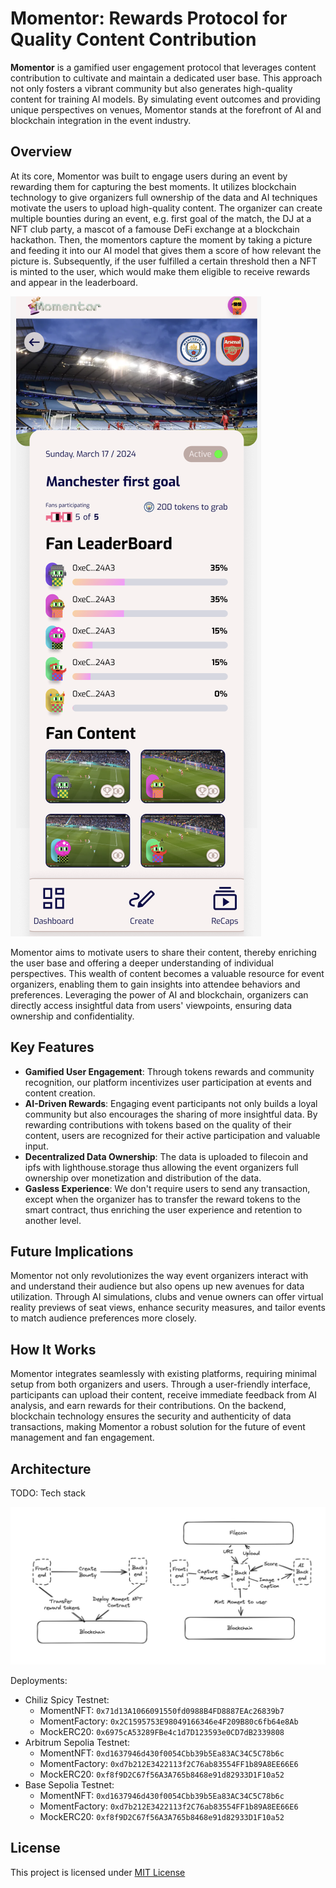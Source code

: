# Momentor: Rewards Protocol for Quality Content Contribution

**Momentor** is a gamified user engagement protocol that leverages content contribution to cultivate and maintain a dedicated user base. This approach not only fosters a vibrant community but also generates high-quality content for training AI models. By simulating event outcomes and providing unique perspectives on venues, Momentor stands at the forefront of AI and blockchain integration in the event industry.

## Overview

At its core, Momentor was built to engage users during an event by rewarding them for capturing the best moments. It utilizes blockchain technology to give organizers full ownership of the data and AI techniques motivate the users to upload high-quality content. The organizer can create multiple bounties during an event, e.g. first goal of the match, the DJ at a NFT club party, a mascot of a famouse DeFi exchange at a blockchain hackathon. Then, the momentors capture the moment by taking a picture and feeding it into our AI model that gives them a score of how relevant the picture is. Subsequently, if the user fulfilled a certain threshold then a NFT is minted to the user, which would make them eligible to receive rewards and appear in the leaderboard.

![alt text](./leaderboard.png)

Momentor aims to motivate users to share their content, thereby enriching the user base and offering a deeper understanding of individual perspectives. This wealth of content becomes a valuable resource for event organizers, enabling them to gain insights into attendee behaviors and preferences. Leveraging the power of AI and blockchain, organizers can directly access insightful data from users' viewpoints, ensuring data ownership and confidentiality.

## Key Features

- **Gamified User Engagement**: Through tokens rewards and community recognition, our platform incentivizes user participation at events and content creation.
- **AI-Driven Rewards**: Engaging event participants not only builds a loyal community but also encourages the sharing of more insightful data. By rewarding contributions with tokens based on the quality of their content, users are recognized for their active participation and valuable input.
- **Decentralized Data Ownership**: The data is uploaded to filecoin and ipfs with lighthouse.storage thus allowing the event organizers full ownership over monetization and distribution of the data.
- **Gasless Experience**: We don't require users to send any transaction, except when the organizer has to transfer the reward tokens to the smart contract, thus enriching the user experience and retention to another level.

## Future Implications

Momentor not only revolutionizes the way event organizers interact with and understand their audience but also opens up new avenues for data utilization. Through AI simulations, clubs and venue owners can offer virtual reality previews of seat views, enhance security measures, and tailor events to match audience preferences more closely.

## How It Works

Momentor integrates seamlessly with existing platforms, requiring minimal setup from both organizers and users. Through a user-friendly interface, participants can upload their content, receive immediate feedback from AI analysis, and earn rewards for their contributions. On the backend, blockchain technology ensures the security and authenticity of data transactions, making Momentor a robust solution for the future of event management and fan engagement.

## Architecture

TODO: Tech stack

![alt text](./architecture.jpg)

Deployments:

- Chiliz Spicy Testnet:
  - MomentNFT: `0x71d13A1066091550fd0988B4FD8887EAc26839b7`
  - MomentFactory: `0x2C1595753E98049166346e4F209B80c6fb64e8Ab`
  - MockERC20: `0x6975cA53289FBe4c1d7D123593e0CD7dB2339808`
- Arbitrum Sepolia Testnet:
  - MomentNFT: `0xd1637946d430f0054Cbb39b5Ea83AC34C5C78b6c`
  - MomentFactory: `0xd7b212E3422113f2C76ab83554FF1b89A8EE66E6`
  - MockERC20: `0xf8f9D2C67f56A3A765b8468e91d82933D1F10a52`
- Base Sepolia Testnet:
  - MomentNFT: `0xd1637946d430f0054Cbb39b5Ea83AC34C5C78b6c`
  - MomentFactory: `0xd7b212E3422113f2C76ab83554FF1b89A8EE66E6`
  - MockERC20: `0xf8f9D2C67f56A3A765b8468e91d82933D1F10a52`

## License

This project is licensed under [MIT License](./LICENSE)
